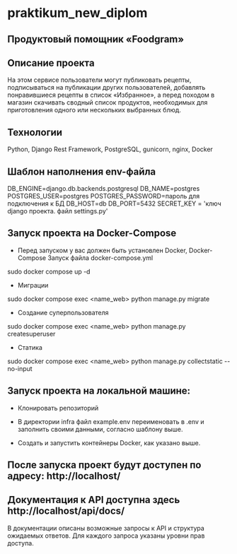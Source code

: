 # praktikum_new_diplom
## Продуктовый помощник «Foodgram»

## Описание проекта
На этом сервисе пользователи могут публиковать рецепты, подписываться на публикации других пользователей, добавлять понравившиеся рецепты в список «Избранное», а перед походом в магазин скачивать сводный список продуктов, необходимых для приготовления одного или нескольких выбранных блюд.

## Технологии
Python, Django Rest Framework, PostgreSQL, gunicorn, nginx, Docker

## Шаблон наполнения env-файла
DB_ENGINE=django.db.backends.postgresql
DB_NAME=postgres
POSTGRES_USER=postgres
POSTGRES_PASSWORD=пароль для подключения к БД
DB_HOST=db
DB_PORT=5432
SECRET_KEY = 'ключ django проекта. файл settings.py'

## Запуск проекта на Docker-Compose
- Перед запуском у вас должен быть установлен Docker, Docker-Compose
Запуск файла docker-compose.yml

sudo docker compose up -d
- Миграции

sudo docker compose exec <name_web> python manage.py migrate
- Создание суперпользователя

sudo docker compose exec <name_web> python manage.py createsuperuser
- Статика

sudo docker compose exec <name_web> python manage.py collectstatic --no-input


## Запуск проекта на локальной машине:
- Клонировать репозиторий

- В директории infra файл example.env переименовать в .env и заполнить своими данными,
согласно шаблону выше.

- Создать и запустить контейнеры Docker, как указано выше.

## После запуска проект будут доступен по адресу: http://localhost/

## Документация к API доступна здесь http://localhost/api/docs/

В документации описаны возможные запросы к API и структура ожидаемых ответов. Для каждого запроса указаны уровни прав доступа.